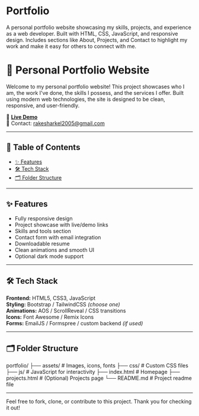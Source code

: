 # Portfolio
A personal portfolio website showcasing my skills, projects, and experience as a web developer. Built with HTML, CSS, JavaScript, and responsive design. Includes sections like About, Projects, and Contact to highlight my work and make it easy for others to connect with me. 

# 💼 Personal Portfolio Website

Welcome to my personal portfolio website! This project showcases who I am, the work I've done, the skills I possess, and the services I offer. Built using modern web technologies, the site is designed to be clean, responsive, and user-friendly.

📌 **[Live Demo](https://rakesharkel.github.io/Portfolio/)**  
📧 Contact: [rakesharkel2005@gmail.com](mailto:rakesharkel2005@gmail.com)

---

## 📁 Table of Contents

- [✨ Features](#-features)  
- [🛠️ Tech Stack](#️-tech-stack)  
- [🗂️ Folder Structure](#️-folder-structure)

---

## ✨ Features

- Fully responsive design  
- Project showcase with live/demo links  
- Skills and tools section  
- Contact form with email integration  
- Downloadable resume  
- Clean animations and smooth UI  
- Optional dark mode support  

---

## 🛠️ Tech Stack

**Frontend:** HTML5, CSS3, JavaScript  
**Styling:** Bootstrap / TailwindCSS *(choose one)*  
**Animations:** AOS / ScrollReveal / CSS transitions  
**Icons:** Font Awesome / Remix Icons  
**Forms:** EmailJS / Formspree / custom backend *(if used)*  

---

## 🗂️ Folder Structure

portfolio/
├── assets/ # Images, icons, fonts
├── css/ # Custom CSS files
├── js/ # JavaScript for interactivity
├── index.html # Homepage
├── projects.html # (Optional) Projects page
└── README.md # Project readme file



---

Feel free to fork, clone, or contribute to this project. Thank you for checking it out!
